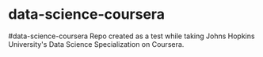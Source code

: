 # data-science-coursera
#data-science-coursera
Repo created as a test while taking Johns Hopkins University's Data Science Specialization on Coursera.
